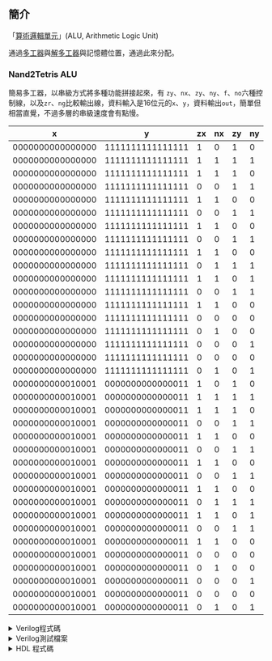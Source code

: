 ## 簡介
「[算術邏輯單元](Digital-Logic-Design/docs/knowledge-network-database-repository/算術邏輯單元.md)」(ALU, Arithmetic Logic Unit)

通過[多工器](Digital-Logic-Design/docs/knowledge-network-database-repository/多工器.md)與[解多工器](Digital-Logic-Design/docs/knowledge-network-database-repository/解多工器.md)與記憶體位置，通過此來分配。

### Nand2Tetris ALU
簡易多工器，以串級方式將多種功能拼接起來，有 `zy`、`nx`、`zy`、`ny`、`f`、`no`六種控制線，以及`zr`、`ng`比較輸出線，資料輸入是16位元的`x`、`y`，資料輸出`out`，簡單但相當直覺，不過多層的串級速度會有點慢。

| x                | y                | zx  | nx  | zy  | ny  | f   | no  | out              | zr  | ng  |
| ---------------- | ---------------- | --- | --- | --- | --- | --- | --- | ---------------- | --- | --- |
| 0000000000000000 | 1111111111111111 | 1   | 0   | 1   | 0   | 1   | 0   | 0000000000000000 | 1   | 0   |
| 0000000000000000 | 1111111111111111 | 1   | 1   | 1   | 1   | 1   | 1   | 0000000000000001 | 0   | 0   |
| 0000000000000000 | 1111111111111111 | 1   | 1   | 1   | 0   | 1   | 0   | 1111111111111111 | 0   | 1   |
| 0000000000000000 | 1111111111111111 | 0   | 0   | 1   | 1   | 0   | 0   | 0000000000000000 | 1   | 0   |
| 0000000000000000 | 1111111111111111 | 1   | 1   | 0   | 0   | 0   | 0   | 1111111111111111 | 0   | 1   |
| 0000000000000000 | 1111111111111111 | 0   | 0   | 1   | 1   | 0   | 1   | 1111111111111111 | 0   | 1   |
| 0000000000000000 | 1111111111111111 | 1   | 1   | 0   | 0   | 0   | 1   | 0000000000000000 | 1   | 0   |
| 0000000000000000 | 1111111111111111 | 0   | 0   | 1   | 1   | 1   | 1   | 0000000000000000 | 1   | 0   |
| 0000000000000000 | 1111111111111111 | 1   | 1   | 0   | 0   | 1   | 1   | 0000000000000001 | 0   | 0   |
| 0000000000000000 | 1111111111111111 | 0   | 1   | 1   | 1   | 1   | 1   | 0000000000000001 | 0   | 0   |
| 0000000000000000 | 1111111111111111 | 1   | 1   | 0   | 1   | 1   | 1   | 0000000000000000 | 1   | 0   |
| 0000000000000000 | 1111111111111111 | 0   | 0   | 1   | 1   | 1   | 0   | 1111111111111111 | 0   | 1   |
| 0000000000000000 | 1111111111111111 | 1   | 1   | 0   | 0   | 1   | 0   | 1111111111111110 | 0   | 1   |
| 0000000000000000 | 1111111111111111 | 0   | 0   | 0   | 0   | 1   | 0   | 1111111111111111 | 0   | 1   |
| 0000000000000000 | 1111111111111111 | 0   | 1   | 0   | 0   | 1   | 1   | 0000000000000001 | 0   | 0   |
| 0000000000000000 | 1111111111111111 | 0   | 0   | 0   | 1   | 1   | 1   | 1111111111111111 | 0   | 1   |
| 0000000000000000 | 1111111111111111 | 0   | 0   | 0   | 0   | 0   | 0   | 0000000000000000 | 1   | 0   |
| 0000000000000000 | 1111111111111111 | 0   | 1   | 0   | 1   | 0   | 1   | 1111111111111111 | 0   | 1   |
| 0000000000010001 | 0000000000000011 | 1   | 0   | 1   | 0   | 1   | 0   | 0000000000000000 | 1   | 0   |
| 0000000000010001 | 0000000000000011 | 1   | 1   | 1   | 1   | 1   | 1   | 0000000000000001 | 0   | 0   |
| 0000000000010001 | 0000000000000011 | 1   | 1   | 1   | 0   | 1   | 0   | 1111111111111111 | 0   | 1   |
| 0000000000010001 | 0000000000000011 | 0   | 0   | 1   | 1   | 0   | 0   | 0000000000010001 | 0   | 0   |
| 0000000000010001 | 0000000000000011 | 1   | 1   | 0   | 0   | 0   | 0   | 0000000000000011 | 0   | 0   |
| 0000000000010001 | 0000000000000011 | 0   | 0   | 1   | 1   | 0   | 1   | 1111111111101110 | 0   | 1   |
| 0000000000010001 | 0000000000000011 | 1   | 1   | 0   | 0   | 0   | 1   | 1111111111111100 | 0   | 1   |
| 0000000000010001 | 0000000000000011 | 0   | 0   | 1   | 1   | 1   | 1   | 1111111111101111 | 0   | 1   |
| 0000000000010001 | 0000000000000011 | 1   | 1   | 0   | 0   | 1   | 1   | 1111111111111101 | 0   | 1   |
| 0000000000010001 | 0000000000000011 | 0   | 1   | 1   | 1   | 1   | 1   | 0000000000010010 | 0   | 0   |
| 0000000000010001 | 0000000000000011 | 1   | 1   | 0   | 1   | 1   | 1   | 0000000000000100 | 0   | 0   |
| 0000000000010001 | 0000000000000011 | 0   | 0   | 1   | 1   | 1   | 0   | 0000000000010000 | 0   | 0   |
| 0000000000010001 | 0000000000000011 | 1   | 1   | 0   | 0   | 1   | 0   | 0000000000000010 | 0   | 0   |
| 0000000000010001 | 0000000000000011 | 0   | 0   | 0   | 0   | 1   | 0   | 0000000000010100 | 0   | 0   |
| 0000000000010001 | 0000000000000011 | 0   | 1   | 0   | 0   | 1   | 1   | 0000000000001110 | 0   | 0   |
| 0000000000010001 | 0000000000000011 | 0   | 0   | 0   | 1   | 1   | 1   | 1111111111110010 | 0   | 1   |
| 0000000000010001 | 0000000000000011 | 0   | 0   | 0   | 0   | 0   | 0   | 0000000000000001 | 0   | 0   |
| 0000000000010001 | 0000000000000011 | 0   | 1   | 0   | 1   | 0   | 1   | 0000000000010011 | 0   | 0   |

<details>
<summary>Verilog程式碼</summary>

```verilog
```
</details>

<details>
<summary>Verilog測試檔案</summary>

```verilog
```
</details>

<details>
<summary>HDL 程式碼</summary>

```hdl
// This file is part of www.nand2tetris.org
// and the book "The Elements of Computing Systems"
// by Nisan and Schocken, MIT Press.
// File name: projects/02/ALU.hdl

/**
 * The ALU (Arithmetic Logic Unit).
 * Computes one of the following functions:
 * x+y, x-y, y-x, 0, 1, -1, x, y, -x, -y, !x, !y,
 * x+1, y+1, x-1, y-1, x&y, x|y on two 16-bit inputs,
 * according to 6 input bits denoted zx,nx,zy,ny,f,no.
 * In addition, the ALU computes two 1-bit outputs:
 * if the ALU output == 0, zr is set to 1; otherwise zr is set to 0;
 * if the ALU output < 0, ng is set to 1; otherwise ng is set to 0.
 */

// Implementation: the ALU logic manipulates the x and y inputs
// and operates on the resulting values, as follows:
// if (zx == 1) set x = 0        // 16-bit constant
// if (nx == 1) set x = !x       // bitwise not
// if (zy == 1) set y = 0        // 16-bit constant
// if (ny == 1) set y = !y       // bitwise not
// if (f == 1)  set out = x + y  // integer 2's complement addition
// if (f == 0)  set out = x & y  // bitwise and
// if (no == 1) set out = !out   // bitwise not
// if (out == 0) set zr = 1
// if (out < 0) set ng = 1

CHIP ALU {
    IN
        x[16], y[16],  // 16-bit inputs
        zx, // zero the x input?
        nx, // negate the x input?
        zy, // zero the y input?
        ny, // negate the y input?
        f,  // compute out = x + y (if 1) or x & y (if 0)
        no; // negate the out output?

    OUT
        out[16], // 16-bit output
        zr, // 1 if (out == 0), 0 otherwise
        ng; // 1 if (out < 0),  0 otherwise

    PARTS:
    Mux16(a=x, b[0..15]=false, sel=zx, out=xMuxZero);

    Not16(in=xMuxZero, out=xBar);
    Mux16(a=xMuxZero, b=xBar, sel=nx, out=xMuxxBar);

    Mux16(a=y, b[0..15]=false, sel=zy, out=yMuxZero);

    Not16(in=yMuxZero, out=yBar);
    Mux16(a=yMuxZero, b=yBar, sel=ny, out=yMuxyBar);

    And16(a=xMuxxBar, b=yMuxyBar, out=XAndY);
    Add16(a=xMuxxBar, b=yMuxyBar, out=XAddY);
    Mux16(a=XAndY, b=XAddY, sel=f, out=AndMuxOr);

    Not16(in=AndMuxOr, out=AndMuxOrBar);
    Mux16(a=AndMuxOr, b=AndMuxOrBar, sel=no, out=out, out[0..7]=or8way1, out[8..15]=or8way2, out[15]=and);

    Or8Way(in=or8way1, out=zr1);
    Or8Way(in=or8way2, out=zr2);
    Or(a=zr1, b=zr2, out=zr3);
    Not(in=zr3, out=zr);
    And(a=and, b=true, out=ng);
}

```
</details>
